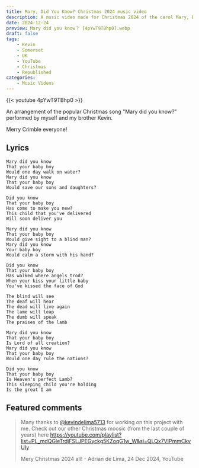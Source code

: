 ```yaml
---
title: Mary, Did You Know? Christmas 2024 music video
description: A music video made for Christmas 2024 of the carol Mary, Did You Know?
date: 2024-12-24
preview: Mary did you know？ [4pYwT9TBhp0].webp
draft: false
tags:
    - Kevin
    - Somerset
    - UK
    - YouTube
    - Christmas
    - Republished
categories:
    - Music Videos
---
```


{{< youtube 4pYwT9TBhp0 >}}

An arrangement of the popular Christmas song "Mary did you know?" performed by myself and my brother Kevin.

Merry Crimble everyone!

## Lyrics 

```
Mary did you know
That your baby boy
Would one day walk on water?
Mary did you know
That your baby boy
Would save our sons and daughters?

Did you know
That your baby boy
Has come to make you new?
This child that you've delivered
Will soon deliver you

Mary did you know
That your baby boy
Would give sight to a blind man?
Mary did you know
Your baby boy
Would calm a storm with his hand?

Did you know
That your baby boy
Has walked where angels trod?
When your kiss your little baby
You've kissed the face of God

The blind will see
The deaf will hear
The dead will live again
The lame will leap
The dumb will speak
The praises of the lamb

Mary did you know
That your baby boy
Is Lord of all creation?
Mary did you know
That your baby boy
Would one day rule the nations?

Did you know
That your baby boy
Is Heaven's perfect Lamb?
This sleeping child you're holding
Is the great I am
```

## Featured comments

> Many thanks to [@kevindelima5713] for working on this project with me. Check out our other Christmas moosic (from the last couple of years) here https://youtube.com/playlist?list=PL_mdQGleTrdjFSLJPEGyckg5KZoqG1w_W&si=QLQx7VIPmmCkvUIy
> 
> Mery Christmas 2024 all!
> \- Adrian de Lima, 24 Dec 2024, YouTube

[@kevindelima5713]: https://www.youtube.com/@kevvocello/videos
